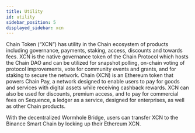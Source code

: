 ```yaml
---
title: Utility
id: utility
sidebar_position: 5
displayed_sidebar: xcn
---
```

Chain Token (“XCN”) has utility in the Chain ecosystem of products including governance, payments, staking, access, discounts and towards fees. 
XCN is the native governance token of the Chain Protocol which hosts the Chain DAO and can be utilized for snapshot polling, on-chain voting of protocol improvements, vote for community events and grants, and for staking to secure the network. 
Chain (XCN) is an Ethereum token that powers Chain Pay, a network designed to enable  users to pay for goods and services with digital assets while receiving cashback rewards. 
XCN can also be used for discounts, premium access, and to pay for commercial fees on Sequence, a ledger as a service, designed for enterprises, as well as other Chain products. 

With the decentralized Wormhole Bridge, users can transfer XCN to the Binance Smart Chain by locking up their Ethereum XCN. 